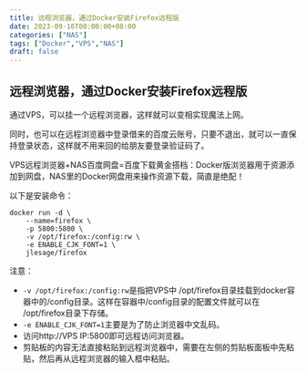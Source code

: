 ```yaml
---
title: 远程浏览器，通过Docker安装Firefox远程版
date: 2023-09-16T00:00:00+08:00
categories: ["NAS"]
tags: ["Docker","VPS","NAS"]
draft: false
---
```


## 远程浏览器，通过Docker安装Firefox远程版

通过VPS，可以挂一个远程浏览器，这样就可以变相实现魔法上网。

同时，也可以在远程浏览器中登录借来的百度云账号，只要不退出，就可以一直保持登录状态，这样就不用来回的给朋友要登录验证码了。

VPS远程浏览器+NAS百度网盘=百度下载黄金搭档：Docker版浏览器用于资源添加到网盘，NAS里的Docker网盘用来操作资源下载，简直是绝配！

以下是安装命令：
```
docker run -d \
    --name=firefox \
    -p 5800:5800 \
    -v /opt/firefox:/config:rw \
    -e ENABLE_CJK_FONT=1 \
    jlesage/firefox
```
注意：
+ `-v /opt/firefox:/config:rw`是指把VPS中 /opt/firefox目录挂载到docker容器中的/config目录。这样在容器中/config目录的配置文件就可以在 /opt/firefox目录下存储。
+ `-e ENABLE_CJK_FONT=1`主要是为了防止浏览器中文乱码。
+ 访问http://VPS IP:5800即可远程访问浏览器。
+ 剪贴板的内容无法直接粘贴到远程浏览器中，需要在左侧的剪贴板面板中先粘贴，然后再从远程浏览器的输入框中粘贴。